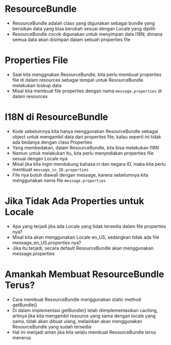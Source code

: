 # ResourceBundle

- ResourceBundle adalah class yang digunakan sebagai bundle yang berisikan data yang bisa berubah sesuai dengan Locale yang dipilih
- ResourceBundle cocok digunakan untuk menyimpan data I18N, dimana semua data akan disimpan dalam sebuah properties file

# Properties File

- Saat kita menggnakan ResourceBundle, kita perlu membuat properties file di dalam resources sebagai tempat untuk ResourceBundle melakukan lookup data
- Misal kita membuat file properties dengan nama `message.properties` di dalam resources

# I18N di ResourceBundle

- Kode sebelumnya kita hanya menggunakan ResourceBundle sebagai object untuk mengambil data dari properties file, kalau seperti ini tidak ada bedanya dengan class Properties
- Yang membedakan, dalam ResourceBundle, kita bisa melakukan I18N
- Namun untuk melakukan itu, kita perlu menyediakan properties file sesuai dengan Locale nya
- Misal jika kita ingin mendukung bahasa in dan negara ID, maka kita perlu membuat `message_in_ID.properties`
- File nya butuh diawali dengan message, karena sebelumnya kita menggunakan nama file `message.properties`

# Jika Tidak Ada Properties untuk Locale

- Apa yang terjadi jika ada Locale yang tidak tersedia dalam file properties nya?
- Misal kita akan menggunakan Locale en_US, sedangkan tidak ada file message_en_US.properties nya?
- Jika itu terjadi, secara default ResourceBundle akan menggunakan message.properties

# Amankah Membuat ResourceBundle Terus?

- Cara membuat ResourceBundle menggunakan static method getBundle()
- Di dalam implementasi getBundle() telah diimplementasikan caching, artinya jika kita mengambil resource yang sama dengan locale yang sama, tidak akan dibuat ulang, melainkan akan menggunakan ResourceBundle yang sudah tersedia
- Hal ini menjadi aman jika kita selalu membuat ResourceBundle terus menerus